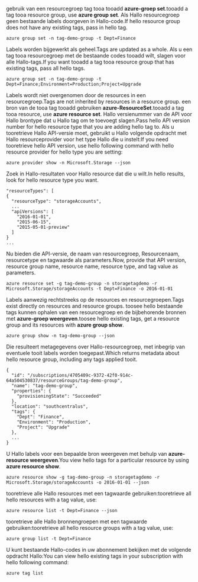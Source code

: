 <span data-ttu-id="cb713-101">gebruik van een resourcegroep tag tooa tooadd **azure-groep set**.</span><span class="sxs-lookup"><span data-stu-id="cb713-101">tooadd a tag tooa resource group, use **azure group set**.</span></span> <span data-ttu-id="cb713-102">Als Hallo resourcegroep geen bestaande labels doorgeven in Hallo-code.</span><span class="sxs-lookup"><span data-stu-id="cb713-102">If hello resource group does not have any existing tags, pass in hello tag.</span></span>

```azurecli
azure group set -n tag-demo-group -t Dept=Finance
```

<span data-ttu-id="cb713-103">Labels worden bijgewerkt als geheel.</span><span class="sxs-lookup"><span data-stu-id="cb713-103">Tags are updated as a whole.</span></span> <span data-ttu-id="cb713-104">Als u een tag tooa resourcegroep met de bestaande codes tooadd wilt, slagen voor alle Hallo-tags.</span><span class="sxs-lookup"><span data-stu-id="cb713-104">If you want tooadd a tag tooa resource group that has existing tags, pass all hello tags.</span></span> 

```azurecli
azure group set -n tag-demo-group -t Dept=Finance;Environment=Production;Project=Upgrade
```

<span data-ttu-id="cb713-105">Labels wordt niet overgenomen door de resources in een resourcegroep.</span><span class="sxs-lookup"><span data-stu-id="cb713-105">Tags are not inherited by resources in a resource group.</span></span> <span data-ttu-id="cb713-106">een bron van de tooa tag tooadd gebruiken **azure-ResourceSet**.</span><span class="sxs-lookup"><span data-stu-id="cb713-106">tooadd a tag tooa resource, use **azure resource set**.</span></span> <span data-ttu-id="cb713-107">Hallo versienummer van de API voor Hallo brontype dat u Hallo tag om te toevoegt slagen.</span><span class="sxs-lookup"><span data-stu-id="cb713-107">Pass hello API version number for hello resource type that you are adding hello tag to.</span></span> <span data-ttu-id="cb713-108">Als u tooretrieve Hallo API-versie moet, gebruikt u Hallo volgende opdracht met Hallo resourceprovider voor het type Hallo die u instelt:</span><span class="sxs-lookup"><span data-stu-id="cb713-108">If you need tooretrieve hello API version, use hello following command with hello resource provider for hello type you are setting:</span></span>

```azurecli
azure provider show -n Microsoft.Storage --json
```

<span data-ttu-id="cb713-109">Zoek in Hallo-resultaten voor Hallo resource dat die u wilt.</span><span class="sxs-lookup"><span data-stu-id="cb713-109">In hello results, look for hello resource type you want.</span></span>

```azurecli
"resourceTypes": [
{
  "resourceType": "storageAccounts",
  ...
  "apiVersions": [
    "2016-01-01",
    "2015-06-15",
    "2015-05-01-preview"
  ]
}
...
```

<span data-ttu-id="cb713-110">Nu bieden die API-versie, de naam van resourcegroep, Resourcenaam, resourcetype en tagwaarde als parameters.</span><span class="sxs-lookup"><span data-stu-id="cb713-110">Now, provide that API version, resource group name, resource name, resource type, and tag value as parameters.</span></span>

```azurecli
azure resource set -g tag-demo-group -n storagetagdemo -r Microsoft.Storage/storageAccounts -t Dept=Finance -o 2016-01-01
```

<span data-ttu-id="cb713-111">Labels aanwezig rechtstreeks op de resources en resourcegroepen.</span><span class="sxs-lookup"><span data-stu-id="cb713-111">Tags exist directly on resources and resource groups.</span></span> <span data-ttu-id="cb713-112">toosee hello bestaande tags kunnen ophalen van een resourcegroep en de bijbehorende bronnen met **azure-groep weergeven**.</span><span class="sxs-lookup"><span data-stu-id="cb713-112">toosee hello existing tags, get a resource group and its resources with **azure group show**.</span></span>

```azurecli
azure group show -n tag-demo-group --json
```

<span data-ttu-id="cb713-113">Die resulteert metagegevens over Hallo-resourcegroep, met inbegrip van eventuele tooit labels worden toegepast.</span><span class="sxs-lookup"><span data-stu-id="cb713-113">Which returns metadata about hello resource group, including any tags applied tooit.</span></span>

```azurecli
{
  "id": "/subscriptions/4705409c-9372-42f0-914c-64a504530837/resourceGroups/tag-demo-group",
  "name": "tag-demo-group",
  "properties": {
    "provisioningState": "Succeeded"
  },
  "location": "southcentralus",
  "tags": {
    "Dept": "Finance",
    "Environment": "Production",
    "Project": "Upgrade"
  },
  ...
}
```

<span data-ttu-id="cb713-114">U Hallo labels voor een bepaalde bron weergeven met behulp van **azure-resource weergeven**.</span><span class="sxs-lookup"><span data-stu-id="cb713-114">You view hello tags for a particular resource by using **azure resource show**.</span></span>

```azurecli
azure resource show -g tag-demo-group -n storagetagdemo -r Microsoft.Storage/storageAccounts -o 2016-01-01 --json
```

<span data-ttu-id="cb713-115">tooretrieve alle Hallo resources met een tagwaarde gebruiken:</span><span class="sxs-lookup"><span data-stu-id="cb713-115">tooretrieve all hello resources with a tag value, use:</span></span>

```azurecli
azure resource list -t Dept=Finance --json
```

<span data-ttu-id="cb713-116">tooretrieve alle Hallo bronnengroepen met een tagwaarde gebruiken:</span><span class="sxs-lookup"><span data-stu-id="cb713-116">tooretrieve all hello resource groups with a tag value, use:</span></span>

```azurecli
azure group list -t Dept=Finance
```

<span data-ttu-id="cb713-117">U kunt bestaande Hallo-codes in uw abonnement bekijken met de volgende opdracht Hallo:</span><span class="sxs-lookup"><span data-stu-id="cb713-117">You can view hello existing tags in your subscription with hello following command:</span></span>

```azurecli
azure tag list
```
